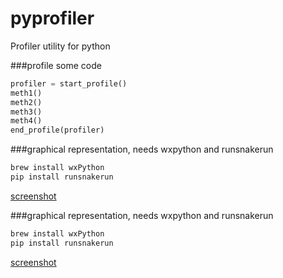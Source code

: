 # pyprofiler
Profiler utility for python

###profile some code
```python
profiler = start_profile()
meth1()
meth2()
meth3()
meth4()
end_profile(profiler)
```

###graphical representation, needs wxpython and runsnakerun
```bash
brew install wxPython
pip install runsnakerun
```
[screenshot](./main_graph.png)

###graphical representation, needs wxpython and runsnakerun
```bash
brew install wxPython
pip install runsnakerun
```
[screenshot](./snake.png)

